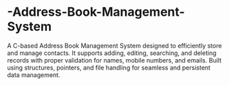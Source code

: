 # -Address-Book-Management-System
A C-based Address Book Management System designed to efficiently store and manage contacts. It supports adding, editing, searching, and deleting records with proper validation for names, mobile numbers, and emails. Built using structures, pointers, and file handling for seamless and persistent data management.
